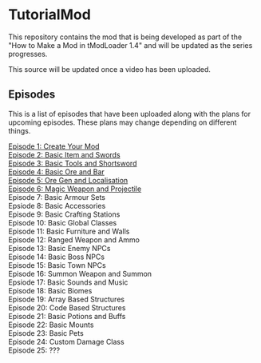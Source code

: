 # TutorialMod

This repository contains the mod that is being developed as part of the "How to Make a Mod in tModLoader 1.4" and will be updated as the series progresses.

This source will be updated once a video has been uploaded.

## Episodes

This is a list of episodes that have been uploaded along with the plans for upcoming episodes. These plans may change depending on different things.

[Episode 1: Create Your Mod](https://www.youtube.com/watch?v=hiVW6taKZxc)<br>
[Episode 2: Basic Item and Swords](https://youtu.be/2HS3OV6xuNI)<br>
[Episode 3: Basic Tools and Shortsword](https://youtu.be/xdwWgvyGD5c)<br>
[Episode 4: Basic Ore and Bar](https://www.youtube.com/watch?v=ISc-L5uIrvc)<br>
[Episode 5: Ore Gen and Localisation](https://youtu.be/YRB6T4KFvV0)<br>
[Episode 6: Magic Weapon and Projectile](https://youtu.be/UKF05U0HGtw)<br>
Episode 7: Basic Armour Sets<br>
Epsiode 8: Basic Accessories<br>
Episode 9: Basic Crafting Stations<br>
Episode 10: Basic Global Classes<br>
Episode 11: Basic Furniture and Walls<br>
Episode 12: Ranged Weapon and Ammo<br>
Episode 13: Basic Enemy NPCs<br>
Episode 14: Basic Boss NPCs<br>
Episode 15: Basic Town NPCs<br>
Episode 16: Summon Weapon and Summon<br>
Epsiode 17: Basic Sounds and Music<br>
Episode 18: Basic Biomes<br>
Episode 19: Array Based Structures<br>
Episode 20: Code Based Structures<br>
Episode 21: Basic Potions and Buffs<br>
Episode 22: Basic Mounts<br>
Episode 23: Basic Pets<br>
Episode 24: Custom Damage Class<br>
Episode 25: ???<br>

